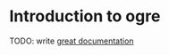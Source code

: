 # Introduction to ogre

TODO: write [great documentation](http://jacobian.org/writing/what-to-write/)
